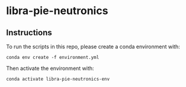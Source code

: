 # libra-pie-neutronics


## Instructions

To run the scripts in this repo, please create a conda environment with:

```
conda env create -f environment.yml 
```

Then activate the environment with:

```
conda activate libra-pie-neutronics-env 
```
